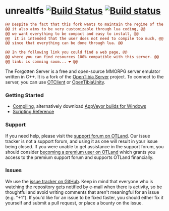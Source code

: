 unrealtfs [![Build Status](https://travis-ci.com/Unreal-TFS/unrealtfs.svg?branch=master)](https://travis-ci.com/github/Unreal-TFS/unrealtfs "Travis CI status") [![Build status](https://ci.appveyor.com/api/projects/status/j04b5320bmsfw2g2?svg=true)](https://ci.appveyor.com/project/MillhioreBT/unrealtfs "Download builds for Windows")
===============

```diff
@@ Despite the fact that this fork wants to maintain the regime of the Tibia RL mechanics, @@
@@ it also aims to be very customizable through lua coding, @@
@@ we want everything to be compact and easy to install, @@
@@  it is intended that the user does not need to compile too much, @@
@@ since that everything can be done through lua. @@

@@ In the following link you could find a web page, @@
@@ where you can find resources 100% compatible with this server. @@
@@ link: is comming soom... ❤️ @@
```

The Forgotten Server is a free and open-source MMORPG server emulator written in C++. It is a fork of the [OpenTibia Server](https://github.com/opentibia/server) project. To connect to the server, you can use [OTClient](https://github.com/edubart/otclient) or [OpenTibiaUnity](https://github.com/slavidodo/OpenTibia-Unity).

### Getting Started

* [Compiling](https://github.com/otland/forgottenserver/wiki/Compiling), alternatively download [AppVeyor builds for Windows](https://ci.appveyor.com/project/otland/forgottenserver)
* [Scripting Reference](https://github.com/otland/forgottenserver/wiki/Script-Interface)

### Support

If you need help, please visit the [support forum on OTLand](https://otland.net/forums/support.16/). Our issue tracker is not a support forum, and using it as one will result in your issue being closed. If you were unable to get assistance in the support forum, you should consider [becoming a premium user on OTLand](https://otland.net/account/upgrades) which grants you access to the premium support forum and supports OTLand financially.

### Issues

We use the [issue tracker on GitHub](https://github.com/otland/forgottenserver/issues). Keep in mind that everyone who is watching the repository gets notified by e-mail when there is activity, so be thoughtful and avoid writing comments that aren't meaningful for an issue (e.g. "+1"). If you'd like for an issue to be fixed faster, you should either fix it yourself and submit a pull request, or place a bounty on the issue.
